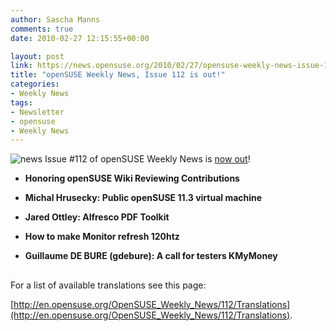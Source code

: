 ```yaml
---
author: Sascha Manns
comments: true
date: 2010-02-27 12:15:55+00:00

layout: post
link: https://news.opensuse.org/2010/02/27/opensuse-weekly-news-issue-112-is-out/
title: "openSUSE Weekly News, Issue 112 is out!"
categories:
- Weekly News
tags:
- Newsletter
- opensuse
- Weekly News
---
```

![news](http://static.opensuse.org/images/knewsticker.png) Issue #112 of openSUSE Weekly News is [now out](http://en.opensuse.org/OpenSUSE_Weekly_News/112)!



	
  * **Honoring openSUSE Wiki Reviewing  Contributions**

	
  * **Michal Hrusecky: Public openSUSE 11.3  virtual machine**

	
  * **Jared Ottley: Alfresco PDF Toolkit**

	
  * **How to make Monitor refresh 120htz**

	
  * **Guillaume DE BURE (gdebure): A call for  testers KMyMoney**





## 






For a list of available translations see this page:

[http://en.opensuse.org/OpenSUSE_Weekly_News/112/Translations](http://en.opensuse.org/OpenSUSE_Weekly_News/112/Translations).		
